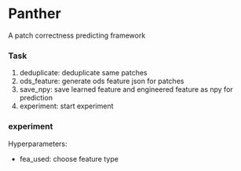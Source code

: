 # Panther
A patch correctness predicting framework

### Task
1. deduplicate:
  deduplicate same patches
2. ods_feature: 
  generate ods feature json for patches 
3. save_npy: 
  save learned feature and engineered feature as npy for prediction
4. experiment: 
  start experiment

### experiment
Hyperparameters:
* fea_used: choose feature type

  
